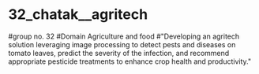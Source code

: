 # 32_chatak__agritech
#group no. 32
#Domain Agriculture and food
#"Developing an agritech solution leveraging image processing to detect pests and diseases on tomato leaves, predict the severity of the infection, and recommend appropriate pesticide treatments to enhance crop health and productivity."
